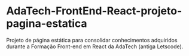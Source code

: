 # AdaTech-FrontEnd-React-projeto-pagina-estatica
 Projeto de página estática para consolidar conhecimentos adquiridos durante a Formação Front-end em React da AdaTech (antiga Letscode).
